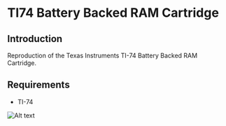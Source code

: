 # TI74 Battery Backed RAM Cartridge

## Introduction

Reproduction of the Texas Instruments TI-74 Battery Backed RAM Cartridge.

## Requirements

- TI-74

![Alt text](/pcb/TI74_RAM%20PCB.png "TI-74 RAM Cart PCB") 
